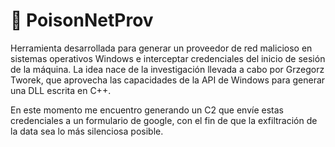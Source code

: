 
# 👻 PoisonNetProv
Herramienta desarrollada para generar un proveedor de red malicioso en sistemas operativos Windows e interceptar credenciales del inicio de sesión de la máquina. La idea nace de la investigación 
llevada a cabo por Grzegorz Tworek, que aprovecha las capacidades de la API de Windows para generar una DLL escrita en C++. 

En este momento me encuentro generando un C2 que envíe estas credenciales a un formulario de google, con el fin de que la exfiltración de la data sea lo más silenciosa posible.

